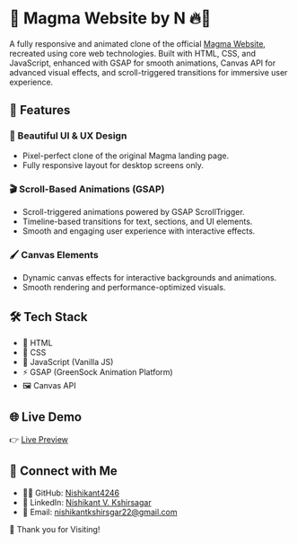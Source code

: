 # 🌋 Magma Website by N 🔥🧠

A fully responsive and animated clone of the official [Magma Website](https://thisismagma.com/), recreated using core web technologies. Built with HTML, CSS, and JavaScript, enhanced with GSAP for smooth animations, Canvas API for advanced visual effects, and scroll-triggered transitions for immersive user experience.


## 🎯 Features

### 🎨 Beautiful UI & UX Design
- Pixel-perfect clone of the original Magma landing page.
- Fully responsive layout for desktop screens only.

### 🎬 Scroll-Based Animations (GSAP)
- Scroll-triggered animations powered by GSAP ScrollTrigger.
- Timeline-based transitions for text, sections, and UI elements.
- Smooth and engaging user experience with interactive effects.

### 🖌️ Canvas Elements
- Dynamic canvas effects for interactive backgrounds and animations.
- Smooth rendering and performance-optimized visuals.
  

## 🛠️ Tech Stack

- 🧱 HTML  
- 🎨 CSS  
- 🧠 JavaScript (Vanilla JS)  
- ⚡ GSAP (GreenSock Animation Platform)  
- 🖼️ Canvas API  

## 🌐 Live Demo

👉 [Live Preview](https://magma-animated-website.vercel.app/)


## 🤝 Connect with Me

- 👨‍💻 GitHub: [Nishikant4246](https://github.com/Nishikant4246)  
- 🔗 LinkedIn: [Nishikant V. Kshirsagar](https://www.linkedin.com/in/nishikant-v-kshirsagar-483a2b259/)  
- 📧 Email: [nishikantkshirsgar22@gmail.com](mailto:nishikantkshirsgar22@gmail.com)
  
🙏 Thank you for Visiting!
